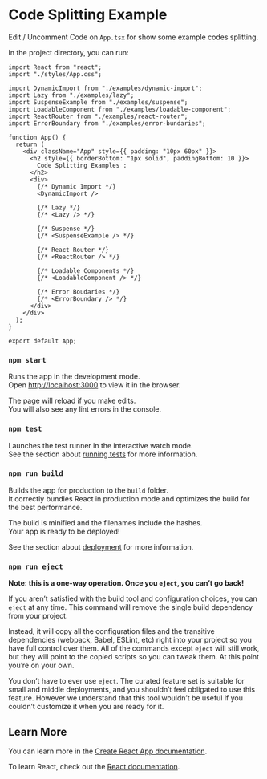 # Code Splitting Example

Edit / Uncomment Code on `App.tsx` for show some example codes splitting.

In the project directory, you can run:

```
import React from "react";
import "./styles/App.css";

import DynamicImport from "./examples/dynamic-import";
import Lazy from "./examples/lazy";
import SuspenseExample from "./examples/suspense";
import LoadableComponent from "./examples/loadable-component";
import ReactRouter from "./examples/react-router";
import ErrorBoundary from "./examples/error-bundaries";

function App() {
  return (
    <div className="App" style={{ padding: "10px 60px" }}>
      <h2 style={{ borderBottom: "1px solid", paddingBottom: 10 }}>
        Code Splitting Examples :
      </h2>
      <div>
        {/* Dynamic Import */}
        <DynamicImport />

        {/* Lazy */}
        {/* <Lazy /> */}

        {/* Suspense */}
        {/* <SuspenseExample /> */}

        {/* React Router */}
        {/* <ReactRouter /> */}

        {/* Loadable Components */}
        {/* <LoadableComponent /> */}

        {/* Error Boudaries */}
        {/* <ErrorBoundary /> */}
      </div>
    </div>
  );
}

export default App;

```

### `npm start`

Runs the app in the development mode.\
Open [http://localhost:3000](http://localhost:3000) to view it in the browser.

The page will reload if you make edits.\
You will also see any lint errors in the console.

### `npm test`

Launches the test runner in the interactive watch mode.\
See the section about [running tests](https://facebook.github.io/create-react-app/docs/running-tests) for more information.

### `npm run build`

Builds the app for production to the `build` folder.\
It correctly bundles React in production mode and optimizes the build for the best performance.

The build is minified and the filenames include the hashes.\
Your app is ready to be deployed!

See the section about [deployment](https://facebook.github.io/create-react-app/docs/deployment) for more information.

### `npm run eject`

**Note: this is a one-way operation. Once you `eject`, you can’t go back!**

If you aren’t satisfied with the build tool and configuration choices, you can `eject` at any time. This command will remove the single build dependency from your project.

Instead, it will copy all the configuration files and the transitive dependencies (webpack, Babel, ESLint, etc) right into your project so you have full control over them. All of the commands except `eject` will still work, but they will point to the copied scripts so you can tweak them. At this point you’re on your own.

You don’t have to ever use `eject`. The curated feature set is suitable for small and middle deployments, and you shouldn’t feel obligated to use this feature. However we understand that this tool wouldn’t be useful if you couldn’t customize it when you are ready for it.

## Learn More

You can learn more in the [Create React App documentation](https://facebook.github.io/create-react-app/docs/getting-started).

To learn React, check out the [React documentation](https://reactjs.org/).
